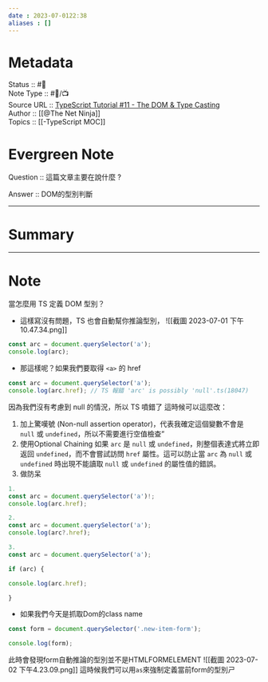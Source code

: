 ```yaml
---
date : 2023-07-0122:38
aliases : []
---
```

# Metadata
Status :: #🌱 <br>
Note Type :: #📨/📺 <br>
Source URL :: [TypeScript Tutorial #11 - The DOM & Type Casting](https://youtu.be/hcuKd-Q_tP8)<br>
Author :: [[@The Net Ninja]]<br>
Topics :: [[-TypeScript MOC]]  <br>

# Evergreen Note

Question :: 這篇文章主要在說什麼 ?

Answer :: DOM的型別判斷

---

# Summary 

---

# Note
當怎麼用 TS 定義 DOM 型別？
- 這樣寫沒有問題，TS 也會自動幫你推論型別，
![[截圖 2023-07-01 下午10.47.34.png]]
```ts
const arc = document.querySelector('a');
console.log(arc);
```
- 那這樣呢？如果我們要取得 `<a>`  的 href
```ts
const arc = document.querySelector('a');
console.log(arc.href); // TS 報錯 'arc' is possibly 'null'.ts(18047)

```
  因為我們沒有考慮到 null 的情況，所以 TS 噴錯了
  這時候可以這麼改：
  1.  加上驚嘆號 (Non-null assertion operator)，代表我確定這個變數不會是 `null` 或 `undefined`，所以不需要進行空值檢查”
  2. 使用Optional Chaining 如果 `arc` 是 `null` 或 `undefined`，則整個表達式將立即返回 `undefined`，而不會嘗試訪問 `href` 屬性。這可以防止當 `arc` 為 `null` 或 `undefined` 時出現不能讀取 `null` 或 `undefined` 的屬性值的錯誤。
  3. 做防呆
```ts
1.
const arc = document.querySelector('a')!;
console.log(arc.href);

2. 
const arc = document.querySelector('a');
console.log(arc?.href);

3.
const arc = document.querySelector('a');

if (arc) {

console.log(arc.href);

}

```
- 如果我們今天是抓取Dom的class name
```ts
const form = document.querySelector('.new-item-form');

console.log(form);

```
  此時會發現form自動推論的型別並不是HTMLFORMELEMENT
	![[截圖 2023-07-02 下午4.23.09.png]]
	這時候我們可以用`as`來強制定義當前form的型別ㄕ

